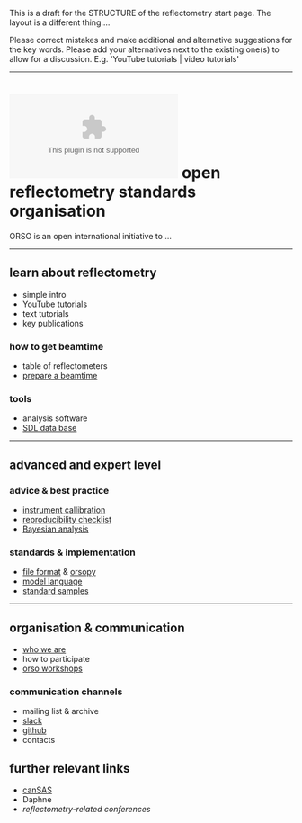 This is a draft for the STRUCTURE of the reflectometry start page. The layout is a different thing....

Please correct mistakes and make additional and alternative suggestions for the key words. Please add your alternatives next to the existing one(s) to allow for a discussion. E.g. 'YouTube tutorials | video tutorials'

---

# ![](orso_logo.eps) open reflectometry standards organisation

ORSO is an open international initiative to ...

---

## learn about reflectometry

- simple intro
- YouTube tutorials
- text tutorials
- key publications

### how to get beamtime

- table of reflectometers
- [prepare a beamtime](https://www.reflectometry.org/information/FAQ/)

### tools

- analysis software
- [SDL data base](https://slddb.esss.dk/slddb/)

---

## advanced and expert level

### advice \& best practice

- [instrument callibration](https://www.reflectometry.org/projects/calibrations)
- [reproducibility checklist](https://www.reflectometry.org/projects/checklist)
- [Bayesian analysis](https://arxiv.org/abs/2207.10406)

### standards \& implementation

- [file format](https://www.reflectometry.org/file_format/specification)
  \& [orsopy](https://orsopy.readthedocs.io/en/latest)
- [model language](https://www.reflectometry.org/projects/simple_model)
- [standard samples](https://www.reflectometry.org/projects/standard_samples)

---

## organisation \& communication

- [who we are](https://www.reflectometry.org/what_is_orso)
- how to participate
- [orso workshops](https://www.reflectometry.org/workshops)

### communication channels

- mailing list \& archive
- [slack](https://orso-co.slack.com)
- [github](https://github.com/reflectivity)
- contacts
  
## further relevant links

- [canSAS](cansas.org)
- Daphne
- *reflectometry-related conferences*
